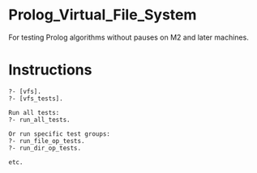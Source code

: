 # Prolog_Virtual_File_System
For testing Prolog algorithms without pauses on M2 and later machines.

# Instructions

```
?- [vfs].
?- [vfs_tests].

Run all tests:
?- run_all_tests.

Or run specific test groups:
?- run_file_op_tests.
?- run_dir_op_tests.

etc.
```